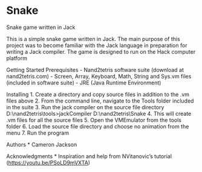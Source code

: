 # Snake
Snake game written in Jack

This is a simple snake game written in Jack. The main purpose of this project was to become familiar with the Jack language in preparation for writing a Jack compiler.  The game is designed to run on the Hack computer platform

Getting Started
	Prerequisites
		- Nand2tetris software suite (download at nand2tetris.com)
		- Screen, Array, Keyboard, Math, String and Sys.vm files (included in software suite)
		- JRE (Java Runtime Environment)

Installing
	1. Create a directory and copy source files in addition to the .vm files above
	2. From the command line, navigate to the Tools folder included in the suite
	3. Run the jack compiler on the source file directory
		D:\nand2tetris\tools>jackCompiler D:\nand2tetris\Snake
	4.  This will create .vm files for all the source files
	5. Open the VMEmulator from the tools folder
	6. Load the source file directory and choose no animation from the menu
	7. Run the program

Authors
	* Cameron Jackson

Acknowledgments
	* Inspiration and help from NVitanovic’s tutorial (https://youtu.be/PSoLD9mVXTA)
